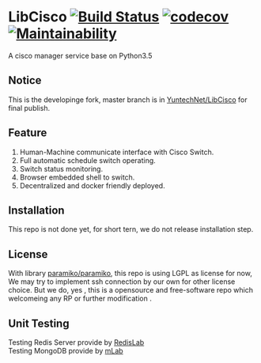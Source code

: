 # LibCisco [![Build Status](https://travis-ci.org/jackey8616/LibCisco.svg?branch=master)](https://travis-ci.org/jackey8616/LibCisco) [![codecov](https://codecov.io/gh/jackey8616/LibCisco/branch/master/graph/badge.svg)](https://codecov.io/gh/jackey8616/LibCisco) [![Maintainability](https://api.codeclimate.com/v1/badges/7be9b87532eac7425493/maintainability)](https://codeclimate.com/github/jackey8616/LibCisco/maintainability)    
A cisco manager service base on Python3.5

## Notice
This is the developinge fork, master branch is in [YuntechNet/LibCisco](https://github.com/YuntechNet/LibCisco) for final publish.

## Feature

  1. Human-Machine communicate interface with Cisco Switch.
  2. Full automatic schedule switch operating.
  3. Switch status monitoring.
  4. Browser embedded shell to switch.
  5. Decentralized and docker friendly deployed.

## Installation
This repo is not done yet, for short tern, we do not release installation step.

## License
With library [paramiko/paramiko](https://github.com/paramiko/paramiko), this repo is using LGPL as license for now,
We may try to implement ssh connection by our own for other license choice.
But we do, yes , this is a opensource and free-software repo which welcomeing any RP or further modification .

## Unit Testing
Testing Redis Server provide by [RedisLab](https://redislabs.com/)  
Testing MongoDB provide by [mLab](https://mlab.com/)

